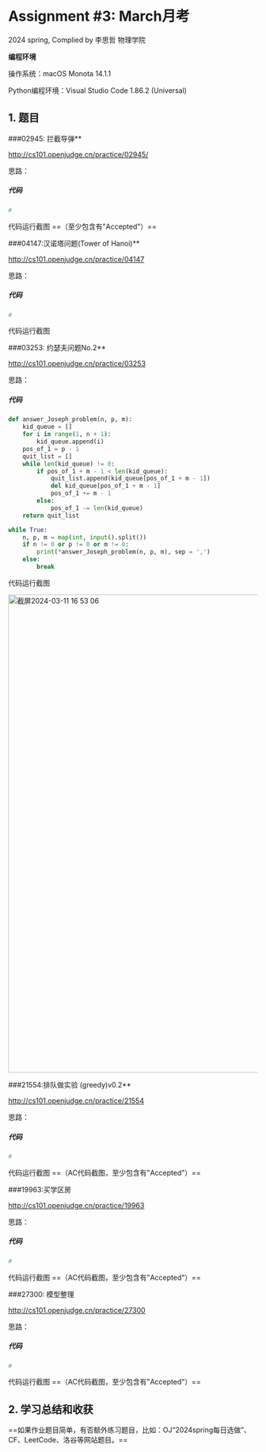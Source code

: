 # Assignment #3: March月考

2024 spring, Complied by 李思哲 物理学院


**编程环境**

操作系统：macOS Monota 14.1.1

Python编程环境：Visual Studio Code 1.86.2 (Universal)



## 1. 题目

###02945: 拦截导弹**

http://cs101.openjudge.cn/practice/02945/



思路：



##### 代码

```python
# 

```



代码运行截图 ==（至少包含有"Accepted"）==





###04147:汉诺塔问题(Tower of Hanoi)**

http://cs101.openjudge.cn/practice/04147



思路：



##### 代码

```python
# 

```



代码运行截图





###03253: 约瑟夫问题No.2**

http://cs101.openjudge.cn/practice/03253



思路：



##### 代码

```python
def answer_Joseph_problem(n, p, m):
    kid_queue = []
    for i in range(1, n + 1):
        kid_queue.append(i)
    pos_of_1 = p - 1
    quit_list = []
    while len(kid_queue) != 0:
        if pos_of_1 + m - 1 < len(kid_queue):
            quit_list.append(kid_queue[pos_of_1 + m - 1])
            del kid_queue[pos_of_1 + m - 1]
            pos_of_1 += m - 1
        else:
            pos_of_1 -= len(kid_queue)
    return quit_list

while True:
    n, p, m = map(int, input().split())
    if n != 0 or p != 0 or m != 0:
        print(*answer_Joseph_problem(n, p, m), sep = ',')
    else:
        break

```



代码运行截图

<img width="963" alt="截屏2024-03-11 16 53 06" src="https://github.com/Jameslisizhe/Course-Data_Structure_and_Algorithm/assets/161715584/f7618a67-8352-4849-b12d-89607123bafe">





###21554:排队做实验 (greedy)v0.2**

http://cs101.openjudge.cn/practice/21554



思路：



##### 代码

```python
# 

```



代码运行截图 ==（AC代码截图，至少包含有"Accepted"）==





###19963:买学区房

http://cs101.openjudge.cn/practice/19963



思路：



##### 代码

```python
# 

```



代码运行截图 ==（AC代码截图，至少包含有"Accepted"）==





###27300: 模型整理

http://cs101.openjudge.cn/practice/27300



思路：



##### 代码

```python
# 

```



代码运行截图 ==（AC代码截图，至少包含有"Accepted"）==





## 2. 学习总结和收获

==如果作业题目简单，有否额外练习题目，比如：OJ“2024spring每日选做”、CF、LeetCode、洛谷等网站题目。==




